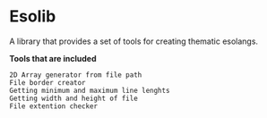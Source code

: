 # Esolib
A library that provides a set of tools for creating thematic esolangs.

**Tools that are included**
```
2D Array generator from file path
File border creator
Getting minimum and maximum line lenghts
Getting width and height of file
File extention checker
```

